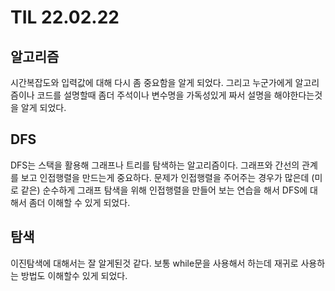 # TIL 22.02.22

## 알고리즘

시간복잡도와 입력값에 대해 다시 좀 중요함을 알게 되었다. 그리고 누군가에게 알고리즘이나 코드를 설명할때 좀더 주석이나 변수명을 가독성있게 짜서 설명을 해야한다는것을 알게 되었다. 

## DFS

DFS는 스택을 활용해 그래프나 트리를 탐색하는 알고리즘이다. 그래프와 간선의 관계를 보고 인접행렬을 만드는게 중요하다. 문제가 인접행렬을 주어주는 경우가 많은데 (미로 같은) 순수하게 그래프 탐색을 위해 인접행렬을 만들어 보는 연습을 해서 DFS에 대해서 좀더 이해할 수 있게 되었다. 

## 탐색

이진탐색에 대해서는 잘 알게된것 같다. 보통 while문을 사용해서 하는데 재귀로 사용하는 방법도 이해할수 있게 되었다.



